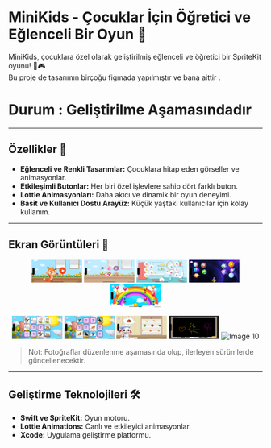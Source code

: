 # MiniKids - Çocuklar İçin Öğretici ve Eğlenceli Bir Oyun 🚀

MiniKids, çocuklara özel olarak geliştirilmiş eğlenceli ve öğretici bir SpriteKit oyunu! 👶🎮  
Bu proje de tasarımın birçoğu figmada yapılmıştır ve bana aittir .
# Durum : Geliştirilme Aşamasındadır
---

## Özellikler 🌟
- **Eğlenceli ve Renkli Tasarımlar:** Çocuklara hitap eden görseller ve animasyonlar.
- **Etkileşimli Butonlar:** Her biri özel işlevlere sahip dört farklı buton.
- **Lottie Animasyonları:** Daha akıcı ve dinamik bir oyun deneyimi.
- **Basit ve Kullanıcı Dostu Arayüz:** Küçük yaştaki kullanıcılar için kolay kullanım.

---

## Ekran Görüntüleri 📸
<p align="center">
  <img src="./images/minikids.png" alt="Image 1" width="100" />
  <img src="./images/minikids1.png" alt="Image 2" width="100" />
  <img src="./images/minikids2.png" alt="Image 3" width="100" />
  <img src="./images/minikids3.png" alt="Image 4" width="100" />
  <img src="./images/minikids4.png" alt="Image 5" width="100" />
</p>

<p align="center">
  <img src="./images/minikids5.png" alt="Image 6" width="100" />
  <img src="./images/minikids6.png" alt="Image 7" width="100" />
  <img src="./images/minikids7.png" alt="Image 8" width="100" />
  <img src="./images/minikids8.png" alt="Image 9" width="100" />
   <img src="./images/minikids9..png" alt="Image 10" width="100" />
</p>

> Not: Fotoğraflar düzenlenme aşamasında olup, ilerleyen sürümlerde güncellenecektir.

---

## Geliştirme Teknolojileri 🛠️
- **Swift ve SpriteKit:** Oyun motoru.
- **Lottie Animations:** Canlı ve etkileyici animasyonlar.
- **Xcode:** Uygulama geliştirme platformu.
